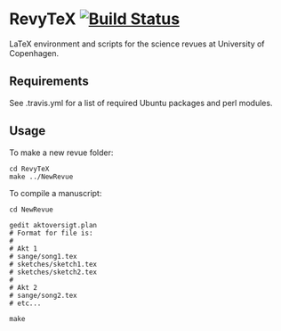 # RevyTeX [![Build Status](https://travis-ci.org/dikurevy/RevyTeX.svg?branch=master)](https://travis-ci.org/dikurevy/RevyTeX)

LaTeX environment and scripts for the science revues at University of Copenhagen.

## Requirements

See .travis.yml for a list of required Ubuntu packages and perl modules.

## Usage

To make a new revue folder:

```
cd RevyTeX
make ../NewRevue
```

To compile a manuscript:

```
cd NewRevue

gedit aktoversigt.plan
# Format for file is:
#
# Akt 1
# sange/song1.tex
# sketches/sketch1.tex
# sketches/sketch2.tex
#
# Akt 2
# sange/song2.tex
# etc...

make
```
